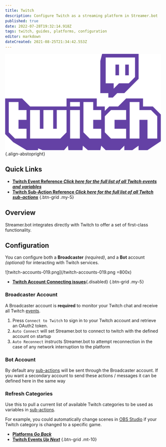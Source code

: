 ```yaml
---
title: Twitch
description: Configure Twitch as a streaming platform in Streamer.bot
published: true
date: 2022-07-28T19:32:14.918Z
tags: twitch, guides, platforms, configuration
editor: markdown
dateCreated: 2021-08-25T21:34:42.553Z
---
```


![twitch-logo.png](/logos/twitch-logo.png){.align-abstopright}

## Quick Links
- [<i class="mdi mdi-creation text--twitch"></i> **Twitch Event Reference *Click here for the full list of all Twitch events and variables***](/en/Platforms/Twitch/Events)
- [<i class="mdi mdi-lightning-bolt-outline text--twitch"></i> **Twitch Sub-Action Reference *Click here for the full list of all Twitch sub-actions***](/en/Sub-Actions/Twitch)
{.btn-grid .my-5}

## Overview
Streamer.bot integrates directly with Twitch to offer a set of first-class functionality.

## Configuration
You can configure both a **Broadcaster** *(required)*, and a **Bot** account *(optional)* for interacting with Twitch services.

![twitch-accounts-019.png](/twitch-accounts-019.png =800x)

- [<i class="mdi mdi-transit-connection-variant text--twitch"></i> **Twitch Account Connecting issues**](/en/Sub-Actions/Twitch/Accounts){.disabled}
{.btn-grid .my-5}

### Broadcaster Account
A Broadcaster account is **required** to monitor your Twitch chat and receive all Twitch [events](/en/Platforms/Twitch/Events).

1. Press `Connect to Twitch` to sign in to your Twitch account and retrieve an OAuth2 token.
2. `Auto Connect` will set Streamer.bot to connect to twitch with the defined account on startup
3. `Auto Reconnect` instructs Streamer.bot to attempt reconnection in the case of any network interruption to the platform


### Bot Account
By default any [sub-actions](/Sub-Actions#main) will be sent through the Broadcaster account. If you want a secondary account to send these actions / messages it can be defined here in the same way


### Refresh Categories
Use this to pull a current list of available Twitch categories to be used as variables in [sub-actions](/Sub-Actions).

For example, you could automatically change scenes in [OBS Studio](/en/Broadcasters/OBS) if your Twitch category is changed to a specific game.

    
- [<i class="mdi mdi-chevron-left"></i>**Platforms *Go Back***](/en/Platforms)
- [<i class="mdi mdi-twitch text--twitch"></i>**Twitch Events *Up Next***](/en/Platforms/Twitch/Events)
{.btn-grid .mt-10}
  
